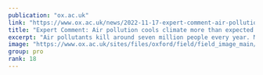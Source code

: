 ```yaml
---
publication: "ox.ac.uk"
link: "https://www.ox.ac.uk/news/2022-11-17-expert-comment-air-pollution-cools-climate-more-expected-making-cutting-carbon"
title: "Expert Comment: Air pollution cools climate more than expected –"
excerpt: "Air pollutants kill around seven million people every year. Much of this pollution is tiny particles suspended in the air which, when inhaled, can cause people to develop heart and lung diseases, as"
image: "https://www.ox.ac.uk/sites/files/oxford/field/field_image_main/polluted%20city%20again%20smaller.jpg"
group: pro
rank: 18
---
```

